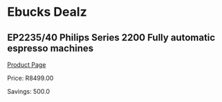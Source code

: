 
# Ebucks Dealz
## EP2235/40 Philips Series 2200 Fully automatic espresso machines
[Product Page](https://www.ebucks.com/web/shop/productSelected.do?prodId=1165756736&catId=704984897)

Price: R8499.00

Savings: 500.0


	